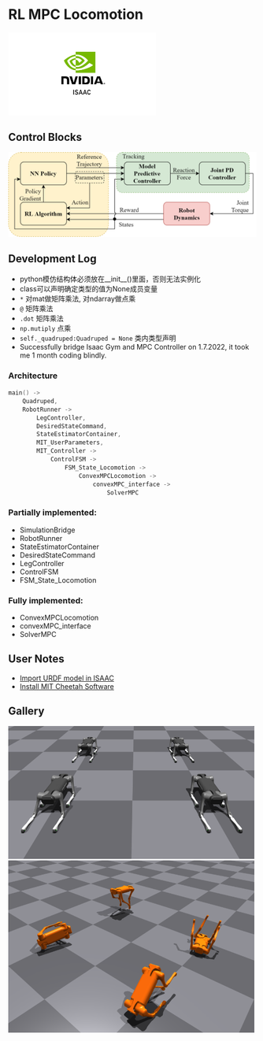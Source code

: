 # RL MPC Locomotion

<img src="images/Isaac.png" width=300>

## Control Blocks

<img src="images/controller_blocks.png" width=600>

## Development Log
- python模仿结构体必须放在__init__()里面，否则无法实例化
- class可以声明确定类型的值为None成员变量
- `*` 对mat做矩阵乘法, 对ndarray做点乘 
- `@` 矩阵乘法
- `.dot` 矩阵乘法 
- `np.mutiply` 点乘
- `self._quadruped:Quadruped = None` 类内类型声明
- Successfully bridge Isaac Gym and MPC Controller on 1.7.2022, it took me 1 month coding blindly.

### Architecture
```c
main() ->
    Quadruped,
    RobotRunner ->
        LegController,
        DesiredStateCommand,
        StateEstimatorContainer,
        MIT_UserParameters,
        MIT_Controller ->
            ControlFSM ->
                FSM_State_Locomotion ->
                    ConvexMPCLocomotion ->
                        convexMPC_interface ->
                            SolverMPC
```

### Partially implemented:
- SimulationBridge
- RobotRunner
- StateEstimatorContainer
- DesiredStateCommand
- LegController
- ControlFSM
- FSM_State_Locomotion

### Fully implemented:
- ConvexMPCLocomotion
- convexMPC_interface
- SolverMPC

## User Notes

- [Import URDF model in ISAAC](docs/0-model_import.md)
- [Install MIT Cheetah Software](docs/1-MIT_cheetah_installation.md)

## Gallery

<img src="images/aliengo_static.png" width=500>
<img src="images/aliengo_train.png" width=500>
